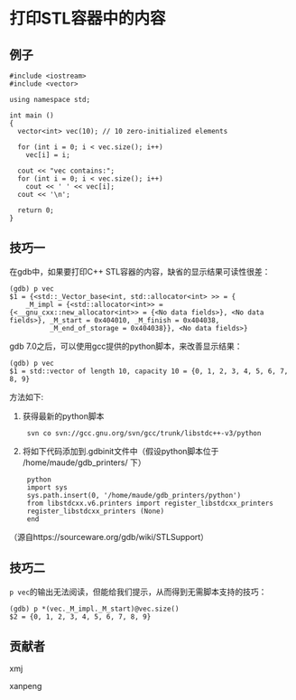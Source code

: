 # 打印STL容器中的内容 

## 例子

	#include <iostream>
	#include <vector>
	
	using namespace std;
	
	int main ()
	{
	  vector<int> vec(10); // 10 zero-initialized elements
	
	  for (int i = 0; i < vec.size(); i++)
	    vec[i] = i;
	
	  cout << "vec contains:";
	  for (int i = 0; i < vec.size(); i++)
	    cout << ' ' << vec[i];
	  cout << '\n';
	
	  return 0;
	}

## 技巧一

在gdb中，如果要打印C++ STL容器的内容，缺省的显示结果可读性很差：

	(gdb) p vec
	$1 = {<std::_Vector_base<int, std::allocator<int> >> = {
	    _M_impl = {<std::allocator<int>> = {<__gnu_cxx::new_allocator<int>> = {<No data fields>}, <No data fields>}, _M_start = 0x404010, _M_finish = 0x404038, 
              _M_end_of_storage = 0x404038}}, <No data fields>}

gdb 7.0之后，可以使用gcc提供的python脚本，来改善显示结果：

	(gdb) p vec
	$1 = std::vector of length 10, capacity 10 = {0, 1, 2, 3, 4, 5, 6, 7, 8, 9}

方法如下:

1. 获得最新的python脚本

		svn co svn://gcc.gnu.org/svn/gcc/trunk/libstdc++-v3/python

2. 将如下代码添加到.gdbinit文件中（假设python脚本位于 /home/maude/gdb_printers/ 下）

		python
		import sys
		sys.path.insert(0, '/home/maude/gdb_printers/python')
		from libstdcxx.v6.printers import register_libstdcxx_printers
		register_libstdcxx_printers (None)
		end

（源自https://sourceware.org/gdb/wiki/STLSupport）

## 技巧二

`p vec`的输出无法阅读，但能给我们提示，从而得到无需脚本支持的技巧：

	(gdb) p *(vec._M_impl._M_start)@vec.size()
	$2 = {0, 1, 2, 3, 4, 5, 6, 7, 8, 9}

## 贡献者

xmj

xanpeng

